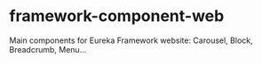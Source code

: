 # framework-component-web
Main components for Eureka Framework website: Carousel, Block, Breadcrumb, Menu...
